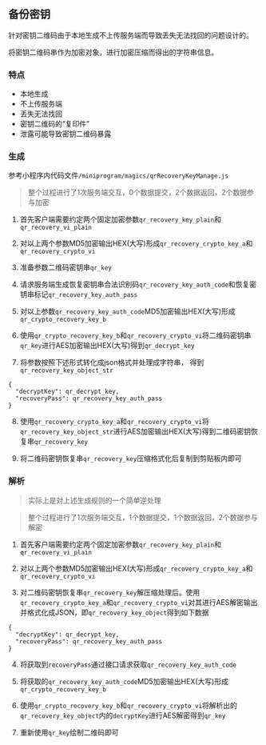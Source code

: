## 备份密钥

针对密钥二维码由于本地生成不上传服务端而导致丢失无法找回的问题设计的。

将密钥二维码串作为加密对象，进行加密压缩而得出的字符串信息。


### 特点

* 本地生成
* 不上传服务端
* 丢失无法找回
* 密钥二维码的“复印件”
* 泄露可能导致密钥二维码暴露

### 生成

参考小程序内代码文件`/miniprogram/magics/qrRecoveryKeyManage.js`

> 整个过程进行了1次服务端交互，0个数据提交，2个数据返回，2个数据参与加密

1. 首先客户端需要约定两个固定加密参数`qr_recovery_key_plain`和`qr_recovery_vi_plain`

2. 对以上两个参数MD5加密输出HEX(大写)形成`qr_recovery_crypto_key_a`和`qr_recovery_crypto_vi`

3. 准备参数二维码密钥串`qr_key`

4. 请求服务端生成恢复密钥串合法识别码`qr_recovery_key_auth_code`和恢复密钥串标记`qr_recovery_key_auth_pass`

5. 对以上参数`qr_recovery_key_auth_code`MD5加密输出HEX(大写)形成`qr_crypto_recovery_key_b`

6. 使用`qr_crypto_recovery_key_b`和`qr_recovery_crypto_vi`将二维码密钥串`qr_key`进行AES加密输出HEX(大写)得到`qr_decrypt_key`

7. 将参数按照下述形式转化成json格式并处理成字符串， 得到`qr_recovery_key_object_str`

```
{
  "decryptKey": qr_decrypt_key,
  "recoveryPass": qr_recovery_key_auth_pass
}
```

8. 使用`qr_recovery_crypto_key_a`和`qr_recovery_crypto_vi`将`qr_recovery_key_object_str`进行AES加密输出HEX(大写)得到二维码密钥恢复串`qr_recovery_key`

9. 将二维码密钥恢复串`qr_recovery_key`压缩格式化后复制到剪贴板内即可


### 解析


> 实际上是对上述生成规则的一个简单逆处理

> 整个过程进行了1次服务端交互，1个数据提交，1个数据返回，2个数据参与解密

1. 首先客户端需要约定两个固定加密参数`qr_recovery_key_plain`和`qr_recovery_vi_plain`

2. 对以上两个参数MD5加密输出HEX(大写)形成`qr_recovery_crypto_key_a`和`qr_recovery_crypto_vi`

3. 对二维码密钥恢复串`qr_recovery_key`解压缩处理后。使用`qr_recovery_crypto_key_a`和`qr_recovery_crypto_vi`对其进行AES解密输出并格式化成JSON，即`qr_recovery_key_object`得到如下数据

```
{
  "decryptKey": qr_decrypt_key,
  "recoveryPass": qr_recovery_key_auth_pass
}
```

4. 将获取到`recoveryPass`通过接口请求获取`qr_recovery_key_auth_code`

5. 将获取的`qr_recovery_key_auth_code`MD5加密输出HEX(大写)形成`qr_crypto_recovery_key_b`

6. 使用`qr_crypto_recovery_key_b`和`qr_recovery_crypto_vi`将解析出的`qr_recovery_key_object`内的`decryptKey`进行AES解密得到`qr_key`

7. 重新使用`qr_key`绘制二维码即可

